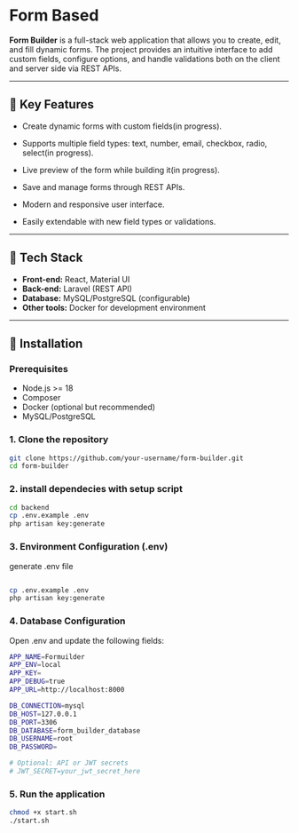 # Form Based

**Form Builder** is a full-stack web application that allows you to create, edit, and fill dynamic forms. The project provides an intuitive interface to add custom fields, configure options, and handle validations both on the client and server side via REST APIs.  

---

## 🔹 Key Features

- Create dynamic forms with custom fields(in progress).
- Supports multiple field types: text, number, email, checkbox, radio, select(in progress).

- Live preview of the form while building it(in progress).
- Save and manage forms through REST APIs.
- Modern and responsive user interface.
- Easily extendable with new field types or validations.

---

## 🔹 Tech Stack

- **Front-end:** React, Material UI
- **Back-end:** Laravel (REST API)
- **Database:** MySQL/PostgreSQL (configurable)
- **Other tools:** Docker for development environment

---

## 🔹 Installation

### Prerequisites

- Node.js >= 18
- Composer
- Docker (optional but recommended)
- MySQL/PostgreSQL

### 1. Clone the repository

```bash
git clone https://github.com/your-username/form-builder.git
cd form-builder

```
### 2. install dependecies with setup script
```bash
cd backend
cp .env.example .env
php artisan key:generate
```

### 3. Environment Configuration (.env)
generate .env file
```bash

cp .env.example .env
php artisan key:generate
```

### 4. Database Configuration
Open .env and update the following fields:
```bash
APP_NAME=Formuilder
APP_ENV=local
APP_KEY=
APP_DEBUG=true
APP_URL=http://localhost:8000

DB_CONNECTION=mysql
DB_HOST=127.0.0.1
DB_PORT=3306
DB_DATABASE=form_builder_database
DB_USERNAME=root
DB_PASSWORD=

# Optional: API or JWT secrets
# JWT_SECRET=your_jwt_secret_here

```

### 5. Run the application

```bash
chmod +x start.sh
./start.sh
```

